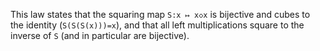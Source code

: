 This law states that the squaring map `S:x ↦ x◇x` is bijective and cubes to the identity (`S(S(S(x)))=x`), and that all left multiplications square to the inverse of `S` (and in particular are bijective).
